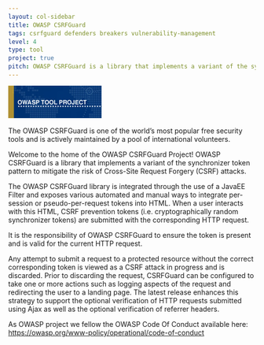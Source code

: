 ```yaml
---
layout: col-sidebar
title: OWASP CSRFGuard
tags: csrfguard defenders breakers vulnerability-management
level: 4
type: tool
project: true
pitch: OWASP CSRFGuard is a library that implements a variant of the synchronizer token pattern to mitigate the risk of Cross-Site Request Forgery (CSRF) attacks.
---
```

![Tool Project](assets/images/owasp_tool_project.png)

<!-- rebuild 40 -->

The OWASP CSRFGuard is one of the world’s most popular free security tools and is actively maintained by a pool of international volunteers.

Welcome to the home of the OWASP CSRFGuard Project! OWASP CSRFGuard is a library that implements a variant of the synchronizer token pattern to mitigate the risk of Cross-Site Request Forgery (CSRF) attacks. 

The OWASP CSRFGuard library is integrated through the use of a JavaEE Filter and exposes various automated and manual ways to integrate per-session or pseudo-per-request tokens into HTML. When a user interacts with this HTML, CSRF prevention tokens (i.e. cryptographically random synchronizer tokens) are submitted with the corresponding HTTP request. 

It is the responsibility of OWASP CSRFGuard to ensure the token is present and is valid for the current HTTP request. 

Any attempt to submit a request to a protected resource without the correct corresponding token is viewed as a CSRF attack in progress and is discarded. Prior to discarding the request, CSRFGuard can be configured to take one or more actions such as logging aspects of the request and redirecting the user to a landing page. 
The latest release enhances this strategy to support the optional verification of HTTP requests submitted using Ajax as well as the optional verification of referrer headers.

As OWASP project we fellow the OWASP Code Of Conduct available here: https://owasp.org/www-policy/operational/code-of-conduct

